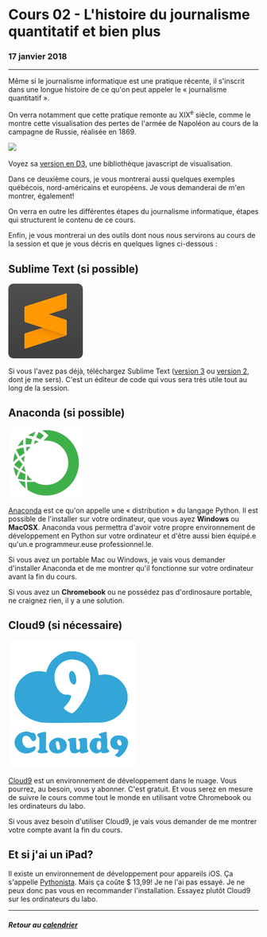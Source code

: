 # Cours 02 - L'histoire du journalisme quantitatif et bien plus

### 17 janvier 2018

---

Même si le journalisme informatique est une pratique récente, il s'inscrit dans une longue histoire de ce qu'on peut appeler le «&nbsp;journalisme quantitatif&nbsp;».

On verra notamment que cette pratique remonte au XIX<sup>e</sup> siècle, comme le montre cette visualisation des pertes de l'armée de Napoléon au cours de la campagne de Russie, réalisée en 1869.

[![](https://upload.wikimedia.org/wikipedia/commons/2/29/Minard.png)](https://upload.wikimedia.org/wikipedia/commons/2/29/Minard.png)

Voyez sa [version en D3](http://benschmidt.org/D3-trail/minard.html), une bibliothèque javascript de visualisation.

Dans ce deuxième cours, je vous montrerai aussi quelques exemples québécois, nord-américains et européens. Je vous demanderai de m'en montrer, également!

On verra en outre les différentes étapes du journalisme informatique, étapes qui structurent le contenu de ce cours.

Enfin, je vous montrerai un des outils dont nous nous servirons au cours de la session et que je vous décris en quelques lignes ci-dessous&nbsp;:

## Sublime Text (si possible)

[![](/assets/sublimetext3.png)](https://www.sublimetext.com/3)

Si vous l'avez pas déjà, téléchargez Sublime Text ([version 3](https://www.sublimetext.com/3) ou [version 2](https://www.sublimetext.com/2), dont je me sers). C'est un éditeur de code qui vous sera très utile tout au long de la session.

## Anaconda (si possible)

[![](/assets/anaconda.png)](https://www.anaconda.com/)

[Anaconda](https://www.anaconda.com/download) est ce qu'on appelle une «&nbsp;distribution&nbsp;» du langage Python. Il est possible de l'installer sur votre ordinateur, que vous ayez **Windows** ou **MacOSX**. Anaconda vous permettra d'avoir votre propre environnement de développement en Python sur votre ordinateur et d'être aussi bien équipé.e qu'un.e programmeur.euse professionnel.le.

Si vous avez un portable Mac ou Windows, je vais vous demander d'installer Anaconda et de me montrer qu'il fonctionne sur votre ordinateur avant la fin du cours.

Si vous avez un **Chromebook** ou ne possédez pas d'ordinosaure portable, ne craignez rien, il y a une solution.

## Cloud9 (si nécessaire)

[![](/assets/c9.png)](http://c9.io)

[Cloud9](http://c9.io) est un environnement de développement dans le nuage. Vous pourrez, au besoin, vous y abonner. C'est gratuit. Et vous serez en mesure de suivre le cours comme tout le monde en utilisant votre Chromebook ou les ordinateurs du labo.

Si vous avez besoin d'utiliser Cloud9, je vais vous demander de me montrer votre compte avant la fin du cours.

## Et si j'ai un iPad?

Il existe un environnement de développement pour appareils iOS. Ça s'appelle [Pythonista](http://omz-software.com/pythonista/index.html). Mais ça coûte $&nbsp;13,99! Je ne l'ai pas essayé. Je ne peux donc pas vous en recommander l'installation. Essayez plutôt Cloud9 sur les ordinateurs du labo.

---

##### Retour au [calendrier](/calendrier.md)
